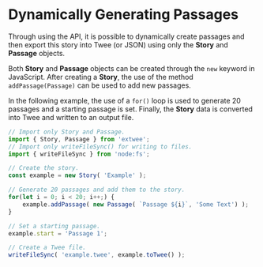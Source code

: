 # Dynamically Generating Passages

Through using the API, it is possible to dynamically create passages and then export this story into Twee (or JSON) using only the **Story** and **Passage** objects.

Both **Story** and **Passage** objects can be created through the `new` keyword in JavaScript. After creating a **Story**, the use of the method `addPassage(Passage)` can be used to add new passages.

In the following example, the use of a `for()` loop is used to generate 20 passages and a starting passage is set. Finally, the **Story** data is converted into Twee and written to an output file.

```javascript
// Import only Story and Passage.
import { Story, Passage } from 'extwee';
// Import only writeFileSync() for writing to files.
import { writeFileSync } from 'node:fs';

// Create the story.
const example = new Story( 'Example' );

// Generate 20 passages and add them to the story.
for(let i = 0; i < 20; i++;) {
    example.addPassage( new Passage( `Passage ${i}`, 'Some Text') );
}

// Set a starting passage.
example.start = 'Passage 1';

// Create a Twee file.
writeFileSync( 'example.twee', example.toTwee() );
```
